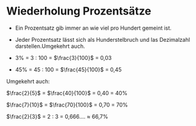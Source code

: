 # Wiederholung Prozentsätze

- Ein Prozentsatz gib immer an wie viel pro Hundert gemeint ist.

- Jeder Prozentsatz lässt sich als Hunderstelbruch und las Dezimalzahl darstellen.Umgekehrt auch.

- 3% = 3 : 100 = $\frac{3}{100}$ = 0,03
- 45% = 45 : 100 = $\frac{45}{100}$ = 0,45

Umgekehrt auch:

$\frac{2}{5}$ = $\frac{40}{100}$ = 0,40 = 40%

$\frac{7}{10}$ = $\frac{70}{100}$ = 0,70 = 70%

$\frac{2}{3}$ = 2 : 3 = 0,666.... $\approx$ 66,7%